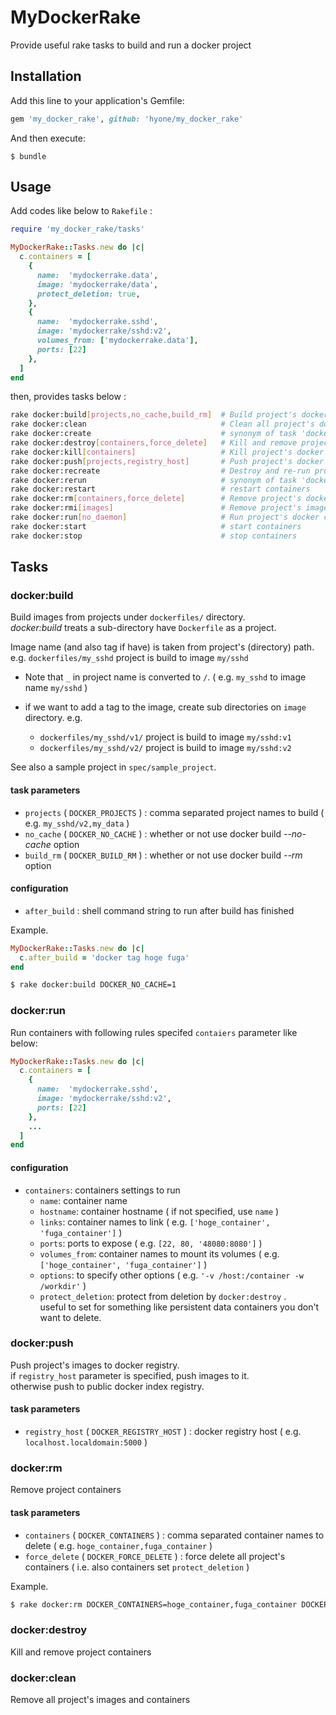 # MyDockerRake

Provide useful rake tasks to build and run a docker project

## Installation

Add this line to your application's Gemfile:

```ruby
gem 'my_docker_rake', github: 'hyone/my_docker_rake'
```

And then execute:

```shell
$ bundle
```

<!---
Or install it yourself as:

```shell
$ gem install my_docker_rake
```
-->

## Usage

Add codes like below to `Rakefile` :

```ruby
require 'my_docker_rake/tasks'

MyDockerRake::Tasks.new do |c|
  c.containers = [
    {
      name:  'mydockerrake.data',
      image: 'mydockerrake/data',
      protect_deletion: true,
    },
    {
      name:  'mydockerrake.sshd',
      image: 'mydockerrake/sshd:v2',
      volumes_from: ['mydockerrake.data'],
      ports: [22]
    },
  ]
end
```

then, provides tasks below :

```sh
rake docker:build[projects,no_cache,build_rm]  # Build project's docker images
rake docker:clean                              # Clean all project's docker images and containers
rake docker:create                             # synonym of task 'docker:run'
rake docker:destroy[containers,force_delete]   # Kill and remove project's docker containers
rake docker:kill[containers]                   # Kill project's docker containers
rake docker:push[projects,registry_host]       # Push project's docker images to docker index service
rake docker:recreate                           # Destroy and re-run project's containers
rake docker:rerun                              # synonym of task 'docker:recreate'
rake docker:restart                            # restart containers
rake docker:rm[containers,force_delete]        # Remove project's docker containers
rake docker:rmi[images]                        # Remove project's images
rake docker:run[no_daemon]                     # Run project's docker containers
rake docker:start                              # start containers
rake docker:stop                               # stop containers
```

## Tasks

### docker:build

Build images from projects under `dockerfiles/` directory.  
*docker:build* treats a sub-directory have `Dockerfile` as a project.

Image name (and also tag if have) is taken from project's (directory) path.  
e.g. `dockerfiles/my_sshd` project is build to image `my/sshd`

- Note that `_` in project name is converted to `/`. ( e.g. `my_sshd` to image name `my/sshd` )

- if we want to add a tag to the image, create sub directories on `image` directory. e.g.
  - `dockerfiles/my_sshd/v1/` project is build to image `my/sshd:v1`
  - `dockerfiles/my_sshd/v2/` project is build to image `my/sshd:v2`

See also a sample project in `spec/sample_project`.

#### task parameters

- `projects` ( `DOCKER_PROJECTS` ) : comma separated project names to build ( e.g. `my_sshd/v2,my_data` )
- `no_cache` ( `DOCKER_NO_CACHE` ) : whether or not use docker build *--no-cache* option
- `build_rm` ( `DOCKER_BUILD_RM` ) : whether or not use docker build *--rm* option

#### configuration

- `after_build` : shell command string to run after build has finished

Example.

```ruby
MyDockerRake::Tasks.new do |c|
  c.after_build = 'docker tag hoge fuga'
end
```

```sh
$ rake docker:build DOCKER_NO_CACHE=1
```

### docker:run

Run containers with following rules specifed `contaiers` parameter like below:

```ruby
MyDockerRake::Tasks.new do |c|
  c.containers = [
    {
      name:  'mydockerrake.sshd',
      image: 'mydockerrake/sshd:v2',
      ports: [22]
    },
    ...
  ]
end
```

#### configuration

- `containers`: containers settings to run
  - `name`: container name
  - `hostname`: container hostname ( if not specified, use `name` )
  - `links`: container names to link ( e.g. `['hoge_container', 'fuga_container']` )
  - `ports`: ports to expose ( e.g. `[22, 80, '48080:8080']` )
  - `volumes_from`: container names to mount its volumes ( e.g. `['hoge_container', 'fuga_container']` )
  - `options`: to specify other options ( e.g. `'-v /host:/container -w /workdir'` )
  - `protect_deletion`: protect from deletion by `docker:destroy` .  
    useful to set for something like persistent data containers you don't want to delete.

### docker:push

Push project's images to docker registry.  
if `registry_host` parameter is specified, push images to it.  
otherwise push to public docker index registry.

#### task parameters

- `registry_host` ( `DOCKER_REGISTRY_HOST` ) : docker registry host ( e.g. `localhost.localdomain:5000` )

### docker:rm

Remove project containers

#### task parameters

- `containers` ( `DOCKER_CONTAINERS` ) : comma separated container names to delete ( e.g. `hoge_container,fuga_container` )
- `force_delete` ( `DOCKER_FORCE_DELETE` ) : force delete all project's containers ( i.e. also containers set `protect_deletion` )

Example.

```sh
$ rake docker:rm DOCKER_CONTAINERS=hoge_container,fuga_container DOCKER_FORCE_DELETE=1
```

### docker:destroy

Kill and remove project containers

### docker:clean

Remove all project's images and containers
